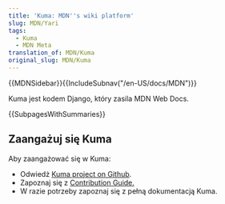 ```yaml
---
title: 'Kuma: MDN''s wiki platform'
slug: MDN/Yari
tags:
  - Kuma
  - MDN Meta
translation_of: MDN/Kuma
original_slug: MDN/Kuma
---
```

{{MDNSidebar}}{{IncludeSubnav("/en-US/docs/MDN")}}

Kuma jest kodem Django, który zasila MDN Web Docs.

{{SubpagesWithSummaries}}

## Zaangażuj się Kuma

Aby zaangażować się w Kuma:

- Odwiedż [Kuma project on Github](https://github.com/mozilla/kuma).
- Zapoznaj się z [Contribution Guide.](https://github.com/mozilla/kuma/blob/master/CONTRIBUTING.md)
- W razie potrzeby zapoznaj się z pełną dokumentacją Kuma.
